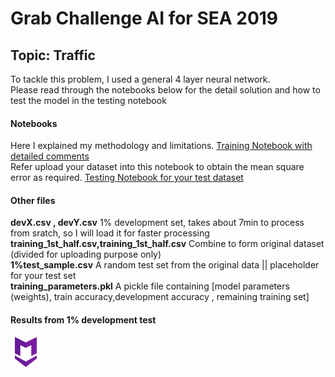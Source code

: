 # Grab Challenge AI for SEA 2019

## Topic: Traffic 
To tackle this problem, I used a general 4 layer neural network. <br>
Please read through the notebooks below for the detail solution and how to test the model in the testing notebook

#### Notebooks
Here I explained my methodology and limitations. [Training Notebook with detailed comments](Model_Preparation_and_Training.ipython)
<br>
Refer upload your dataset into this notebook to obtain the mean square error as required. [Testing Notebook for your test dataset ](Model_Testing.ipython)

#### Other files
**devX.csv , devY.csv** 1% development set, takes about 7min to process from sratch, so I will load it for faster processing<br>
**training_1st_half.csv,training_1st_half.csv** Combine to form original dataset (divided for uploading purpose only)<br>
**1%test_sample.csv** A random test set from the original data || placeholder for your test set<br>
**training_parameters.pkl** A pickle file containing [model parameters (weights), train accuracy,development accuracy , remaining training set]

#### Results from 1% development test
![alt text](https://github.com/adam-p/markdown-here/raw/master/src/common/images/icon48.png "Logo Title Text 1")
